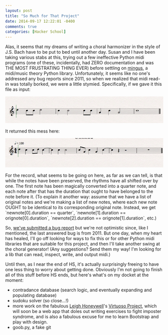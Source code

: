 ```yaml
---
layout: post
title: "So Much for That Project"
date: 2014-09-17 12:22:01 -0400
comments: true
categories: [Hacker School]
---
```

Alas, it seems that my dreams of writing a choral harmonizer in the style of J.S. Bach have to be put to bed until another day. Susan and I have been taking various stabs at this, trying out a few ineffective Python midi programs (one of these, incidentally, had ZERO documentation and was THE MOST FRUSTRATING THING EVER) before settling on [mingus](https://code.google.com/p/mingus/), a midi/music theory Python library. Unfortunately, it seems like no one's addressed any bug reports since 2011, so when we realized that midi read-in was totally borked, we were a little stymied. Specifically, if we gave it this file as input:

![Input file](/images/mingusbug_input.png)

It returned this mess here:

![Output file](/images/mingusbug_output.png)

<!-- more -->For the record, what seems to be going on here, as far as we can tell, is that while the notes have been preserved, the rhythms have all shifted over by one. The first note has been magically converted into a quarter note, and each note after that has the duration that ought to have belonged to the note before it. (To explain it another way: assume that we have a list of original notes and we're making a list of new notes, where each new note OUGHT to be identical to its corresponding original note. Instead, we get `newnote[0].duration == quarter`, `newnote[1].duration == orignote[0].duration`, `newnote[2].duration == orignote[1].duration`, etc.)

So, [we've submitted a bug report](https://code.google.com/p/mingus/issues/detail?id=125) but we're not optimistic since, like I mentioned, the last answered bug is from 2011. But one day, when my heart has healed, I'll go off looking for ways to fix this or for other Python midi libraries that are suitable for this project, and then I'll take another swing at the choral generator! (Any suggestions? Send them my way! I'm looking for a lib that can read, inspect, write, and output midi.)

Until then, as I near the end of HS, it's actually surprisingly freeing to have one less thing to worry about getting done. Obviously I'm not going to finish all of this stuff before HS ends, but here's what's on my docket at the moment:

* contradance database (search logic, and eventually expanding and populating database)
* sudoku solver (so close...!)
* more work on the fabulous [Leigh Honeywell](http://hypatia.ca/)'s [Virtuoso Project](https://github.com/hypatia/virtuoso), which will soon be a web app that doles out writing exercises to fight imposter syndrome, and is also a fabulous excuse for me to learn Bootstrap and play with design.
* goob.py, a fake git